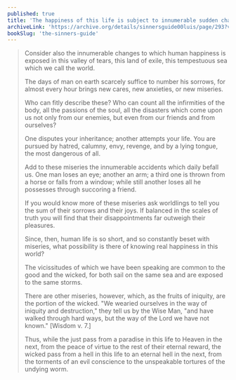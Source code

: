 ```yaml
---
published: true
title: 'The happiness of this life is subject to innumerable sudden changes'
archiveLink: 'https://archive.org/details/sinnersguide00luis/page/293?view=theater'
bookSlug: 'the-sinners-guide'
---
```


> Consider also the innumerable changes to which human happiness is exposed in this valley of tears, this land of exile, this tempestuous sea which we call the world.
>
> The days of man on earth scarcely suffice to number his sorrows, for almost every hour brings new cares, new anxieties, or new miseries.
>
> Who can fitly describe these? Who can count all the infirmities of the body, all the passions of the soul, all the disasters which come upon us not only from our enemies, but even from our friends and from ourselves?
>
> One disputes your inheritance; another attempts your life. You are pursued by hatred, calumny, envy, revenge, and by a lying tongue, the most dangerous of all.
>
> Add to these miseries the innumerable accidents which daily befall us. One man loses an eye; another an arm; a third one is thrown from a horse or falls from a window; while still another loses all he possesses through succoring a friend.
>
> If you would know more of these miseries ask worldlings to tell you the sum of their sorrows and their joys. If balanced in the scales of truth you will find that their disappointments far outweigh their pleasures.
>
> Since, then, human life is so short, and so constantly beset with miseries, what possibility is there of knowing real happiness in this world?
>
> The vicissitudes of which we have been speaking are common to the good and the wicked, for both sail on the same sea and are exposed to the same storms.
>
> There are other miseries, however, which, as the fruits of iniquity, are the portion of the wicked. "We wearied ourselves in the way of iniquity and destruction," they tell us by the Wise Man, "and have walked through hard ways, but the way of the Lord we have not known." [Wisdom v. 7.]
>
> Thus, while the just pass from a paradise in this life to Heaven in the next, from the peace of virtue to the rest of their eternal reward, the wicked pass from a hell in this life to an eternal hell in the next, from the torments of an evil conscience to the unspeakable tortures of the undying worm.